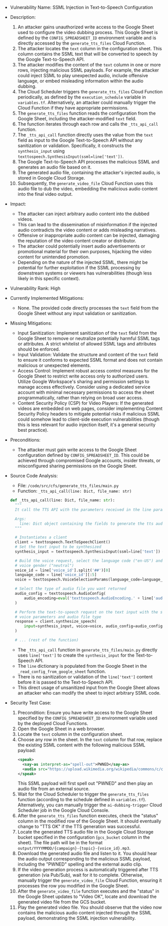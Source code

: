 - Vulnerability Name: SSML Injection in Text-to-Speech Configuration
- Description:
    1. An attacker gains unauthorized write access to the Google Sheet used to configure the video dubbing process. This Google Sheet is defined by the `CONFIG_SPREADSHEET_ID` environment variable and is directly accessed by the `generate_tts_files` Cloud Function.
    2. The attacker locates the `text` column in the configuration sheet. This column contains the SSML text that will be converted to speech by the Google Text-to-Speech API.
    3. The attacker modifies the content of the `text` column in one or more rows, injecting malicious SSML payloads. For example, the attacker could inject SSML to play unexpected audio, include offensive language, or embed misleading information within the audio dubbing.
    4. The Cloud Scheduler triggers the `generate_tts_files` Cloud Function periodically, as defined by the `execution_schedule` variable in `variables.tf`. Alternatively, an attacker could manually trigger the Cloud Function if they have appropriate permissions.
    5. The `generate_tts_files` function reads the configuration from the Google Sheet, including the attacker-modified `text` field.
    6. The function iterates through each row and calls the `_tts_api_call` function.
    7. The `_tts_api_call` function directly uses the value from the `text` field as input to the Google Text-to-Speech API without any sanitization or validation. Specifically, it constructs the `synthesis_input` using `texttospeech.SynthesisInput(ssml=line['text'])`.
    8. The Google Text-to-Speech API processes the malicious SSML and generates an audio file based on it.
    9. The generated audio file, containing the attacker's injected audio, is stored in Google Cloud Storage.
    10. Subsequently, the `generate_video_file` Cloud Function uses this audio file to dub the video, embedding the malicious audio content into the final video output.
- Impact:
    - The attacker can inject arbitrary audio content into the dubbed videos.
    - This can lead to the dissemination of misinformation if the injected audio contradicts the video content or adds misleading narratives.
    - Offensive or inappropriate audio content can be injected, damaging the reputation of the video content creator or distributor.
    - The attacker could potentially insert audio advertisements or promotional material for their own purposes, hijacking the video content for unintended promotion.
    - Depending on the nature of the injected SSML, there might be potential for further exploitation if the SSML processing by downstream systems or viewers has vulnerabilities (though less likely in this specific context).
- Vulnerability Rank: High
- Currently Implemented Mitigations:
    - None. The provided code directly processes the `text` field from the Google Sheet without any input validation or sanitization.
- Missing Mitigations:
    - Input Sanitization: Implement sanitization of the `text` field from the Google Sheet to remove or neutralize potentially harmful SSML tags or attributes. A strict whitelist of allowed SSML tags and attributes should be enforced.
    - Input Validation: Validate the structure and content of the `text` field to ensure it conforms to expected SSML format and does not contain malicious or unexpected elements.
    - Access Control: Implement robust access control measures for the Google Sheet to restrict write access only to authorized users. Utilize Google Workspace's sharing and permission settings to manage access effectively. Consider using a dedicated service account with minimal necessary permissions to access the sheet programmatically, rather than relying on broad user access.
    - Content Security Policy (CSP) for Video Players: If the generated videos are embedded on web pages, consider implementing Content Security Policy headers to mitigate potential risks if malicious SSML could somehow lead to client-side execution vulnerabilities (though this is less relevant for audio injection itself, it's a general security best practice).
- Preconditions:
    - The attacker must gain write access to the Google Sheet configuration defined by `CONFIG_SPREADSHEET_ID`. This could be achieved through compromised Google accounts, insider threats, or misconfigured sharing permissions on the Google Sheet.
- Source Code Analysis:
    - File: `/code/src/cfs/generate_tts_files/main.py`
    - Function: `_tts_api_call(line: Dict, file_name: str)`
    ```python
    def _tts_api_call(line: Dict, file_name: str):
      """
      It call the TTS API with the parameters received in the line parameter

      Args:
        line: Dict object containing the fields to generate the tts audio file
      """

      # Instantiates a client
      client = texttospeech.TextToSpeechClient()
      # Set the text input to be synthesized
      synthesis_input = texttospeech.SynthesisInput(ssml=line['text']) # Vulnerable line: Directly uses 'text' from Google Sheet

      # Build the voice request, select the language code ("en-US") and the ssml
      # voice gender ("neutral")
      voice_id = line['voice_id'].split('##')[0]
      language_code = line['voice_id'][:5]
      voice = texttospeech.VoiceSelectionParams(language_code=language_code, name=voice_id)

      # Select the type of audio file you want returned
      audio_config = texttospeech.AudioConfig(
          audio_encoding=eval('texttospeech.AudioEncoding.' + line['audio_encoding'])
      )

      # Perform the text-to-speech request on the text input with the selected
      # voice parameters and audio file type
      response = client.synthesize_speech(
          input=synthesis_input, voice=voice, audio_config=audio_config
      )

      # ... (rest of the function)
    ```
    - The `_tts_api_call` function in `generate_tts_files/main.py` directly uses `line['text']` to create the `synthesis_input` for the Text-to-Speech API.
    - The `line` dictionary is populated from the Google Sheet in the `_read_config_from_google_sheet` function.
    - There is no sanitization or validation of the `line['text']` content before it is passed to the Text-to-Speech API.
    - This direct usage of unsanitized input from the Google Sheet allows an attacker who can modify the sheet to inject arbitrary SSML code.

- Security Test Case:
    1. Precondition: Ensure you have write access to the Google Sheet specified by the `CONFIG_SPREADSHEET_ID` environment variable used by the deployed Cloud Functions.
    2. Open the Google Sheet in a web browser.
    3. Locate the `text` column in the configuration sheet.
    4. Choose any row in the sheet. In the `text` column for that row, replace the existing SSML content with the following malicious SSML payload:
        ```xml
        <speak>
          <say-as interpret-as="spell-out">PWNED</say-as>
          <audio src="https://upload.wikimedia.org/wikipedia/commons/c/c4/ achievement.ogg">Pwned!</audio>
        </speak>
        ```
        This SSML payload will first spell out "PWNED" and then play an audio file from an external source.
    5. Wait for the Cloud Scheduler to trigger the `generate_tts_files` function (according to the schedule defined in `variables.tf`). Alternatively, you can manually trigger the `ai-dubbing-trigger` Cloud Scheduler job in the Google Cloud Console.
    6. After the `generate_tts_files` function executes, check the "status" column in the modified row of the Google Sheet. It should eventually change to "TTS OK" if the TTS generation was successful.
    7. Locate the generated TTS audio file in the Google Cloud Storage bucket specified in the configuration (`gcs_bucket` column in the sheet). The file path will be in the format `output/YYYYMMDD/{campaign}-{topic}-{voice_id}.mp3`.
    8. Download the generated audio file and listen to it. You should hear the audio output corresponding to the malicious SSML payload, including the "PWNED" spelling and the external audio clip.
    9. If the video generation process is automatically triggered after TTS generation (via Pub/Sub), wait for it to complete. Otherwise, manually trigger the `generate_video_file` Cloud Function, ensuring it processes the row you modified in the Google Sheet.
    10. After the `generate_video_file` function executes and the "status" in the Google Sheet updates to "Video OK", locate and download the generated video file from the GCS bucket.
    11. Play the generated video file. You should observe that the video now contains the malicious audio content injected through the SSML payload, demonstrating the SSML injection vulnerability.
